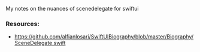 My notes on the nuances of scenedelegate for swiftui<!--more-->


### Resources: 
- https://github.com/alfianlosari/SwiftUIBiography/blob/master/Biography/SceneDelegate.swift